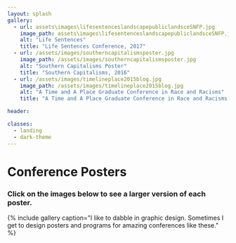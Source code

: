 ```yaml
---
layout: splash
gallery:
  - url: assets\images\lifesentenceslandscapepubliclandsceSNFP.jpg
    image_path: assets\images\lifesentenceslandscapepubliclandsceSNFP.jpg
    alt: "Life Sentences"
    title: "Life Sentences Conference, 2017"
  - url: /assets/images/southerncapitalismsposter.jpg
    image_path: /assets/images/southerncapitalismsposter.jpg
    alt: "Southern Capitalisms Poster"
    title: "Southern Capitalisms, 2016"
  - url: /assets/images/timelineplace2015blog.jpg
    image_path: /assets/images/timelineplace2015blog.jpg
    alt: "A Time and A Place Graduate Conference in Race and Racisms"
    title: "A Time and A Place Graduate Conference in Race and Racisms 2015"

header:

classes:
  - landing
  - dark-theme
---
```

# Conference Posters
### Click on the images below to see a larger version of each poster.

{% include gallery caption="I like to dabble in graphic design. Sometimes I get to design posters and programs for amazing conferences like these." %}
